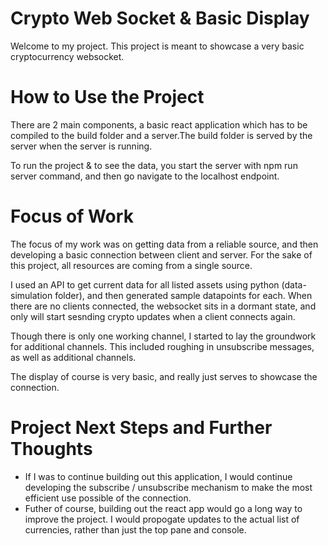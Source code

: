 # Crypto Web Socket & Basic Display
Welcome to my project. This project is meant to showcase a very basic cryptocurrency websocket. 

# How to Use the Project
There are 2 main components, a basic react application which has to be compiled to the build folder and a server.The build folder is served by the server when the server is running.

To run the project & to see the data, you start the server with npm run server command, and then go navigate to the localhost endpoint. 

# Focus of Work
The focus of my work was on getting data from a reliable source, and then developing a basic connection between client and server. For the sake of this project, all resources are coming from a single source. 

I used an API to get current data for all listed assets using python (data-simulation folder), and then generated sample datapoints for each. When there are no clients connected, the websocket sits in a dormant state, and only will start sesnding crypto updates when a client connects again. 

Though there is only one working channel, I started to lay the groundwork for additional channels. This included roughing in unsubscribe messages, as well as additional channels. 

The display of course is very basic, and really just serves to showcase the connection. 

# Project Next Steps and Further Thoughts
- If I was to continue building out this application, I would continue developing the subscribe / unsubscribe mechanism to make the most efficient use possible of the connection.
- Futher of course, building out the react app would go a long way to improve the project. I would propogate updates to the actual list of currencies, rather than just the top pane and console.  

